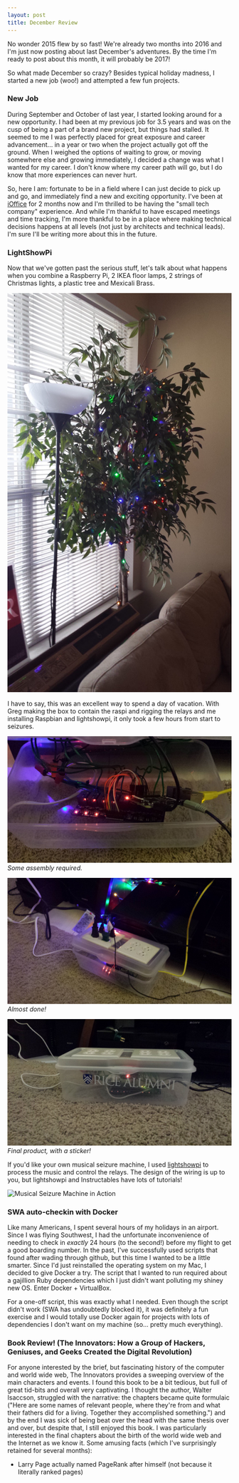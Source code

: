 ```yaml
---
layout: post
title: December Review
---
```


No wonder 2015 flew by so fast! We're already two months into 2016 and I'm just now posting about last December's adventures. By the time I'm ready to post about this month, it will probably be 2017!

So what made December so crazy? Besides typical holiday madness, I started a new job (woo!) and attempted a few fun projects.

### New Job
During September and October of last year, I started looking around for a new opportunity. I had been at my previous job for 3.5 years and was on the cusp of being a part of a brand new project, but things had stalled. It seemed to me I was perfectly placed for great exposure and career advancement... in a year or two when the project actually got off the ground. When I weighed the options of waiting to grow, or moving somewhere else and growing immediately, I decided a change was what I wanted for my career. I don't know where my career path will go, but I do know that more experiences can never hurt.

So, here I am: fortunate to be in a field where I can just decide to pick up and go, and immediately find a new and exciting opportunity. I've been at [iOffice](http://www.iofficecorp.com/) for 2 months now and I'm thrilled to be having the "small tech company" experience. And while I'm thankful to have escaped meetings and time tracking, I'm more thankful to be in a place where making technical decisions happens at all levels (not just by architects and technical leads). I'm sure I'll be writing more about this in the future.

### LightShowPi
Now that we've gotten past the serious stuff, let's talk about what happens when you combine a Raspberry Pi, 2 IKEA floor lamps, 2 strings of Christmas lights, a plastic tree and Mexicali Brass.

![The unsuspecting victims...](../images/raspi_christmas/20151224_130855.jpg)

I have to say, this was an excellent way to spend a day of vacation. With Greg making the box to contain the raspi and rigging the relays and me installing Raspbian and lightshowpi, it only took a few hours from start to seizures. 

![raspi1](../images/raspi_christmas/20151224_210503.jpg)
*Some assembly required.*

![raspi2](../images/raspi_christmas/20151224_210520.jpg)
*Almost done!*

![raspi3](../images/raspi_christmas/20151226_164336.jpg)
*Final product, with a sticker!*

If you'd like your own musical seizure machine, I used [lightshowpi](http://lightshowpi.org/getting-started/) to process the music and control the relays. The design of the wiring is up to you, but lightshowpi and Instructables have lots of tutorials!

![Musical Seizure Machine in Action](https://goo.gl/photos/LrX9kZUNcZAhcDcS7)

### SWA auto-checkin with Docker
Like many Americans, I spent several hours of my holidays in an airport. Since I was flying Southwest, I had the unfortunate inconvenience of needing to check in _exactly_ 24 hours (to the second!) before my flight to get a good boarding number. In the past, I've successfully used scripts that found after wading through github, but this time I wanted to be a little smarter. Since I'd just reinstalled the operating system on my Mac, I decided to give Docker a try. The script that I wanted to run required about a gajillion Ruby dependencies which I just didn't want polluting my shiney new OS. Enter Docker + VirtualBox. 

For a one-off script, this was exactly what I needed. Even though the script didn't work (SWA has undoubtedly blocked it), it was definitely a fun exercise and I would totally use Docker again for projects with lots of dependencies I don't want on my machine (so... pretty much everything). 

### Book Review! (The Innovators: How a Group of Hackers, Geniuses, and Geeks Created the Digital Revolution)
For anyone interested by the brief, but fascinating history of the computer and world wide web, The Innovators provides a sweeping overview of the main characters and events. I found this book to be a bit tedious, but full of great tid-bits and overall very captivating. I thought the author, Walter Isaccson, struggled with the narrative: the chapters became quite formulaic ("Here are some names of relevant people, where they're from and what their fathers did for a living. Together they accomplished something.") and by the end I was sick of being beat over the head with the same thesis over and over, but despite that, I still enjoyed this book. I was particularly interested in the final chapters about the birth of the world wide web and the Internet as we know it. Some amusing facts (which I've surprisingly retained for several months):
* Larry Page actually named PageRank after himself (not because it literally ranked pages)



